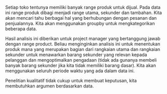 Setiap toko tentunya memiliki banyak range produk untuk dijual. Pada data ini range produk dibagi menjadi range utama, sekunder dan tambahan. Kita akan mencari tahu berbagai hal yang berhubungan dengan pesanan dan penjualannya. Kita akan menggunakan groupby untuk mengkategorikan beberapa data.

Hasil analisis ini diberikan untuk project manager yang bertanggung jawab dengan range product. Beliau menginginkan analisis ini untuk menentukan produk mana yang merupakan bagian dari rangkaian utama dan rangkaian sekunder untuk menawarkan barang sekunder yang relevan kepada pelanggan dan mengoptimalkan pengadaan (tidak ada gunanya membeli banyak barang sekunder jika kita tidak memiliki barang dasar). Kita akan menggunakan seluruh periode waktu yang ada dalam data ini.

Penelitian kualitatif tidak cukup untuk membuat keputusan, kita membutuhkan argumen berdasarkan data.
